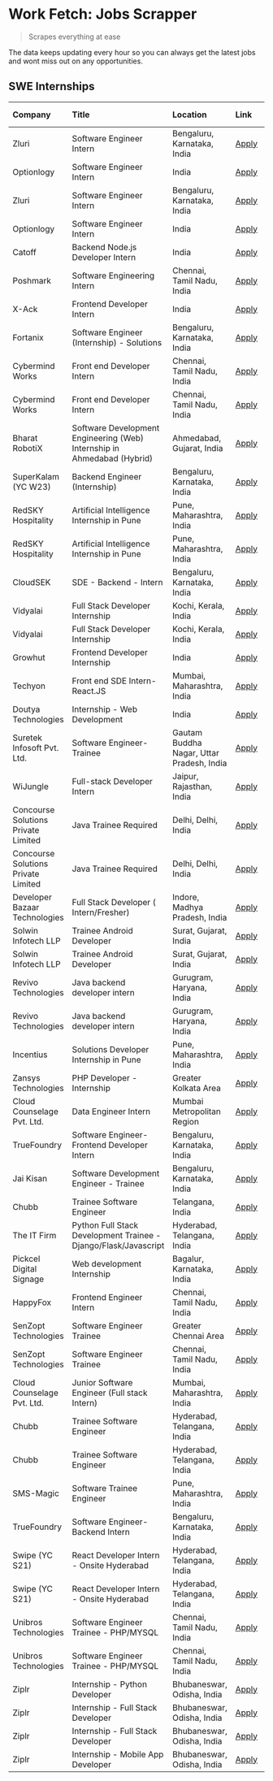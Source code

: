 # Work Fetch: Jobs Scrapper
> Scrapes everything at ease

The data keeps updating every hour so you can always get the latest jobs and wont miss out on any opportunities.

## SWE Internships
<!--START_SECTION:workfetch-->
| Company                             | Title                                                                   | Location                                  | Link                                                                                                                                                                                                                                                                                      | Date Posted   |
|:------------------------------------|:------------------------------------------------------------------------|:------------------------------------------|:------------------------------------------------------------------------------------------------------------------------------------------------------------------------------------------------------------------------------------------------------------------------------------------|:--------------|
| Zluri                               | Software Engineer Intern                                                | Bengaluru, Karnataka, India               | [Apply](https://in.linkedin.com/jobs/view/software-engineer-intern-at-zluri-3935996498?position=53&pageNum=0&refId=9bgC9Zw6wEehVfWb70bobQ%3D%3D&trackingId=KcV%2B1hzYFzI8Z2pA1Kj1jg%3D%3D&trk=public_jobs_jserp-result_search-card)                                                       | 2024-05-27    |
| Optionlogy                          | Software Engineer Intern                                                | India                                     | [Apply](https://in.linkedin.com/jobs/view/software-engineer-intern-at-optionlogy-3935949453?position=57&pageNum=0&refId=9bgC9Zw6wEehVfWb70bobQ%3D%3D&trackingId=rY8T7OpJHi%2FC14OP02d%2Fig%3D%3D&trk=public_jobs_jserp-result_search-card)                                                | 2024-05-27    |
| Zluri                               | Software Engineer Intern                                                | Bengaluru, Karnataka, India               | [Apply](https://in.linkedin.com/jobs/view/software-engineer-intern-at-zluri-3935996498?position=3&pageNum=5&refId=%2B%2FZOFYs0aEILi%2BmpmpGu4w%3D%3D&trackingId=p%2F4%2FlVbcRD%2B0bPjOzu6MRg%3D%3D&trk=public_jobs_jserp-result_search-card)                                              | 2024-05-27    |
| Optionlogy                          | Software Engineer Intern                                                | India                                     | [Apply](https://in.linkedin.com/jobs/view/software-engineer-intern-at-optionlogy-3935949453?position=7&pageNum=5&refId=%2B%2FZOFYs0aEILi%2BmpmpGu4w%3D%3D&trackingId=qcoxBW9DZKyb%2FfetqX7xiA%3D%3D&trk=public_jobs_jserp-result_search-card)                                             | 2024-05-27    |
| Catoff                              | Backend Node.js Developer Intern                                        | India                                     | [Apply](https://in.linkedin.com/jobs/view/backend-node-js-developer-intern-at-catoff-3924012155?position=2&pageNum=7&refId=lQ8NFS3LGNMBUMUYbGhV9w%3D%3D&trackingId=lP7hsKwLEwqzdzbMiCsgmA%3D%3D&trk=public_jobs_jserp-result_search-card)                                                 | 2024-05-23    |
| Poshmark                            | Software Engineering Intern                                             | Chennai, Tamil Nadu, India                | [Apply](https://in.linkedin.com/jobs/view/software-engineering-intern-at-poshmark-3846946793?position=23&pageNum=0&refId=9bgC9Zw6wEehVfWb70bobQ%3D%3D&trackingId=Z7nYCyOiVyVMPK5W6nDuBw%3D%3D&trk=public_jobs_jserp-result_search-card)                                                   | 2024-05-22    |
| X-Ack                               | Frontend Developer Intern                                               | India                                     | [Apply](https://in.linkedin.com/jobs/view/frontend-developer-intern-at-x-ack-3925983173?position=39&pageNum=0&refId=9bgC9Zw6wEehVfWb70bobQ%3D%3D&trackingId=pUGDjntYm%2F4iPvcXeqhHPw%3D%3D&trk=public_jobs_jserp-result_search-card)                                                      | 2024-05-22    |
| Fortanix                            | Software Engineer (Internship) - Solutions                              | Bengaluru, Karnataka, India               | [Apply](https://in.linkedin.com/jobs/view/software-engineer-internship-solutions-at-fortanix-3930115670?position=3&pageNum=0&refId=9bgC9Zw6wEehVfWb70bobQ%3D%3D&trackingId=CCaNVBad3hKBf0ylIwxo%2FA%3D%3D&trk=public_jobs_jserp-result_search-card)                                       | 2024-05-20    |
| Cybermind Works                     | Front end Developer Intern                                              | Chennai, Tamil Nadu, India                | [Apply](https://in.linkedin.com/jobs/view/front-end-developer-intern-at-cybermind-works-3926293396?position=52&pageNum=0&refId=9bgC9Zw6wEehVfWb70bobQ%3D%3D&trackingId=BGmU0I2YpWcl0o%2FZx4s67A%3D%3D&trk=public_jobs_jserp-result_search-card)                                           | 2024-05-15    |
| Cybermind Works                     | Front end Developer Intern                                              | Chennai, Tamil Nadu, India                | [Apply](https://in.linkedin.com/jobs/view/front-end-developer-intern-at-cybermind-works-3926293396?position=2&pageNum=5&refId=%2B%2FZOFYs0aEILi%2BmpmpGu4w%3D%3D&trackingId=2K%2BEJNU9Nefw9eg8Hjr78Q%3D%3D&trk=public_jobs_jserp-result_search-card)                                      | 2024-05-15    |
| Bharat RobotiX                      | Software Development Engineering (Web) Internship in Ahmedabad (Hybrid) | Ahmedabad, Gujarat, India                 | [Apply](https://in.linkedin.com/jobs/view/software-development-engineering-web-internship-in-ahmedabad-hybrid-at-bharat-robotix-3924897657?position=13&pageNum=0&refId=9bgC9Zw6wEehVfWb70bobQ%3D%3D&trackingId=qFoODx35V607mPf%2FnK78%2FQ%3D%3D&trk=public_jobs_jserp-result_search-card) | 2024-05-13    |
| SuperKalam (YC W23)                 | Backend Engineer (Internship)                                           | Bengaluru, Karnataka, India               | [Apply](https://in.linkedin.com/jobs/view/backend-engineer-internship-at-superkalam-yc-w23-3922671591?position=8&pageNum=0&refId=9bgC9Zw6wEehVfWb70bobQ%3D%3D&trackingId=U%2FwFAXBKEMYaE72Xpjc1Bg%3D%3D&trk=public_jobs_jserp-result_search-card)                                         | 2024-05-11    |
| RedSKY Hospitality                  | Artificial Intelligence Internship in Pune                              | Pune, Maharashtra, India                  | [Apply](https://in.linkedin.com/jobs/view/artificial-intelligence-internship-in-pune-at-redsky-hospitality-3923027279?position=58&pageNum=0&refId=9bgC9Zw6wEehVfWb70bobQ%3D%3D&trackingId=asG7Flpy7vZU6wEFm4JSgQ%3D%3D&trk=public_jobs_jserp-result_search-card)                          | 2024-05-10    |
| RedSKY Hospitality                  | Artificial Intelligence Internship in Pune                              | Pune, Maharashtra, India                  | [Apply](https://in.linkedin.com/jobs/view/artificial-intelligence-internship-in-pune-at-redsky-hospitality-3923027279?position=8&pageNum=5&refId=%2B%2FZOFYs0aEILi%2BmpmpGu4w%3D%3D&trackingId=lu4pckcqXL5o1xhp4FUdfA%3D%3D&trk=public_jobs_jserp-result_search-card)                     | 2024-05-10    |
| CloudSEK                            | SDE - Backend - Intern                                                  | Bengaluru, Karnataka, India               | [Apply](https://in.linkedin.com/jobs/view/sde-backend-intern-at-cloudsek-3920377259?position=6&pageNum=0&refId=9bgC9Zw6wEehVfWb70bobQ%3D%3D&trackingId=ne1o3VKZlvL%2BrAUTokHgBQ%3D%3D&trk=public_jobs_jserp-result_search-card)                                                           | 2024-05-09    |
| Vidyalai                            | Full Stack Developer Internship                                         | Kochi, Kerala, India                      | [Apply](https://in.linkedin.com/jobs/view/full-stack-developer-internship-at-vidyalai-3917285346?position=31&pageNum=0&refId=9bgC9Zw6wEehVfWb70bobQ%3D%3D&trackingId=%2Fjzs%2BusZ34DFTzOruol86Q%3D%3D&trk=public_jobs_jserp-result_search-card)                                           | 2024-05-08    |
| Vidyalai                            | Full Stack Developer Internship                                         | Kochi, Kerala, India                      | [Apply](https://in.linkedin.com/jobs/view/full-stack-developer-internship-at-vidyalai-3917285346?position=6&pageNum=2&refId=1BAyaga6SfHsrZeZdNda%2Bw%3D%3D&trackingId=EKdnWewcsFVxaeUOkNorwQ%3D%3D&trk=public_jobs_jserp-result_search-card)                                              | 2024-05-08    |
| Growhut                             | Frontend Developer Internship                                           | India                                     | [Apply](https://in.linkedin.com/jobs/view/frontend-developer-internship-at-growhut-3916739895?position=11&pageNum=0&refId=9bgC9Zw6wEehVfWb70bobQ%3D%3D&trackingId=exwchKsBureq2uuxgRSXZA%3D%3D&trk=public_jobs_jserp-result_search-card)                                                  | 2024-05-07    |
| Techyon                             | Front end SDE Intern- React.JS                                          | Mumbai, Maharashtra, India                | [Apply](https://in.linkedin.com/jobs/view/front-end-sde-intern-react-js-at-techyon-3917863085?position=47&pageNum=0&refId=9bgC9Zw6wEehVfWb70bobQ%3D%3D&trackingId=VAJ9qGNGAgSzhBOnwERlzg%3D%3D&trk=public_jobs_jserp-result_search-card)                                                  | 2024-05-06    |
| Doutya Technologies                 | Internship - Web Development                                            | India                                     | [Apply](https://in.linkedin.com/jobs/view/internship-web-development-at-doutya-technologies-3915234831?position=45&pageNum=0&refId=9bgC9Zw6wEehVfWb70bobQ%3D%3D&trackingId=zbjFtkLo8ZllmDa4zB0Wlg%3D%3D&trk=public_jobs_jserp-result_search-card)                                         | 2024-05-05    |
| Suretek Infosoft Pvt. Ltd.          | Software Engineer-Trainee                                               | Gautam Buddha Nagar, Uttar Pradesh, India | [Apply](https://in.linkedin.com/jobs/view/software-engineer-trainee-at-suretek-infosoft-pvt-ltd-3916999948?position=17&pageNum=0&refId=9bgC9Zw6wEehVfWb70bobQ%3D%3D&trackingId=WtHh%2FreGdvgCen2uF6iE6A%3D%3D&trk=public_jobs_jserp-result_search-card)                                   | 2024-05-04    |
| WiJungle                            | Full-stack Developer Intern                                             | Jaipur, Rajasthan, India                  | [Apply](https://in.linkedin.com/jobs/view/full-stack-developer-intern-at-wijungle-3912864543?position=36&pageNum=0&refId=9bgC9Zw6wEehVfWb70bobQ%3D%3D&trackingId=IjnYNkGLa3MFU1xWC5px0w%3D%3D&trk=public_jobs_jserp-result_search-card)                                                   | 2024-05-01    |
| Concourse Solutions Private Limited | Java Trainee Required                                                   | Delhi, Delhi, India                       | [Apply](https://in.linkedin.com/jobs/view/java-trainee-required-at-concourse-solutions-private-limited-3912869388?position=54&pageNum=0&refId=9bgC9Zw6wEehVfWb70bobQ%3D%3D&trackingId=iE%2F%2FqVAX8kY%2FofR%2BR%2FMTZg%3D%3D&trk=public_jobs_jserp-result_search-card)                    | 2024-05-01    |
| Concourse Solutions Private Limited | Java Trainee Required                                                   | Delhi, Delhi, India                       | [Apply](https://in.linkedin.com/jobs/view/java-trainee-required-at-concourse-solutions-private-limited-3912869388?position=4&pageNum=5&refId=%2B%2FZOFYs0aEILi%2BmpmpGu4w%3D%3D&trackingId=myuJbOtHTDGii9MFDux8KA%3D%3D&trk=public_jobs_jserp-result_search-card)                         | 2024-05-01    |
| Developer Bazaar Technologies       | Full Stack Developer ( Intern/Fresher)                                  | Indore, Madhya Pradesh, India             | [Apply](https://in.linkedin.com/jobs/view/full-stack-developer-intern-fresher-at-developer-bazaar-technologies-3911563564?position=44&pageNum=0&refId=9bgC9Zw6wEehVfWb70bobQ%3D%3D&trackingId=NE0qtJbQE%2B28ku0EOistOA%3D%3D&trk=public_jobs_jserp-result_search-card)                    | 2024-04-26    |
| Solwin Infotech LLP                 | Trainee Android Developer                                               | Surat, Gujarat, India                     | [Apply](https://in.linkedin.com/jobs/view/trainee-android-developer-at-solwin-infotech-llp-3909398018?position=51&pageNum=0&refId=9bgC9Zw6wEehVfWb70bobQ%3D%3D&trackingId=0CPQx%2F8%2BipkPGJaaV0MVaw%3D%3D&trk=public_jobs_jserp-result_search-card)                                      | 2024-04-26    |
| Solwin Infotech LLP                 | Trainee Android Developer                                               | Surat, Gujarat, India                     | [Apply](https://in.linkedin.com/jobs/view/trainee-android-developer-at-solwin-infotech-llp-3909398018?position=1&pageNum=5&refId=%2B%2FZOFYs0aEILi%2BmpmpGu4w%3D%3D&trackingId=qBPsA62BeDVQVp7dsHTftw%3D%3D&trk=public_jobs_jserp-result_search-card)                                     | 2024-04-26    |
| Revivo Technologies                 | Java backend developer intern                                           | Gurugram, Haryana, India                  | [Apply](https://in.linkedin.com/jobs/view/java-backend-developer-intern-at-revivo-technologies-3906034446?position=26&pageNum=0&refId=9bgC9Zw6wEehVfWb70bobQ%3D%3D&trackingId=Ud3l7Klf0StAL7%2BlwjKJyQ%3D%3D&trk=public_jobs_jserp-result_search-card)                                    | 2024-04-19    |
| Revivo Technologies                 | Java backend developer intern                                           | Gurugram, Haryana, India                  | [Apply](https://in.linkedin.com/jobs/view/java-backend-developer-intern-at-revivo-technologies-3906034446?position=1&pageNum=2&refId=1BAyaga6SfHsrZeZdNda%2Bw%3D%3D&trackingId=soL2D9OrdEyQKt5Q7hEcfg%3D%3D&trk=public_jobs_jserp-result_search-card)                                     | 2024-04-19    |
| Incentius                           | Solutions Developer Internship in Pune                                  | Pune, Maharashtra, India                  | [Apply](https://in.linkedin.com/jobs/view/solutions-developer-internship-in-pune-at-incentius-3904329499?position=14&pageNum=0&refId=9bgC9Zw6wEehVfWb70bobQ%3D%3D&trackingId=UkLm7yA%2BLnXnO2H2wTwylg%3D%3D&trk=public_jobs_jserp-result_search-card)                                     | 2024-04-17    |
| Zansys Technologies                 | PHP Developer - Internship                                              | Greater Kolkata Area                      | [Apply](https://in.linkedin.com/jobs/view/php-developer-internship-at-zansys-technologies-3897753239?position=10&pageNum=7&refId=lQ8NFS3LGNMBUMUYbGhV9w%3D%3D&trackingId=Mv7Wd48qtp8GzZpPK8t9DA%3D%3D&trk=public_jobs_jserp-result_search-card)                                           | 2024-04-15    |
| Cloud Counselage Pvt. Ltd.          | Data Engineer Intern                                                    | Mumbai Metropolitan Region                | [Apply](https://in.linkedin.com/jobs/view/data-engineer-intern-at-cloud-counselage-pvt-ltd-3892875231?position=7&pageNum=7&refId=lQ8NFS3LGNMBUMUYbGhV9w%3D%3D&trackingId=TOV8hhfCmb884y1qYqUIlQ%3D%3D&trk=public_jobs_jserp-result_search-card)                                           | 2024-04-11    |
| TrueFoundry                         | Software Engineer- Frontend Developer Intern                            | Bengaluru, Karnataka, India               | [Apply](https://in.linkedin.com/jobs/view/software-engineer-frontend-developer-intern-at-truefoundry-3887320206?position=12&pageNum=0&refId=9bgC9Zw6wEehVfWb70bobQ%3D%3D&trackingId=qdbFpUi3n663FZqJoKOOfA%3D%3D&trk=public_jobs_jserp-result_search-card)                                | 2024-04-05    |
| Jai Kisan                           | Software Development Engineer - Trainee                                 | Bengaluru, Karnataka, India               | [Apply](https://in.linkedin.com/jobs/view/software-development-engineer-trainee-at-jai-kisan-3913911193?position=15&pageNum=0&refId=9bgC9Zw6wEehVfWb70bobQ%3D%3D&trackingId=bG6yZsR60dcHf2x%2BaaCQoA%3D%3D&trk=public_jobs_jserp-result_search-card)                                      | 2024-04-04    |
| Chubb                               | Trainee Software Engineer                                               | Telangana, India                          | [Apply](https://in.linkedin.com/jobs/view/trainee-software-engineer-at-chubb-3909641440?position=16&pageNum=0&refId=9bgC9Zw6wEehVfWb70bobQ%3D%3D&trackingId=lPcBmap8TuQIljRHXvkeAw%3D%3D&trk=public_jobs_jserp-result_search-card)                                                        | 2024-03-30    |
| The IT Firm                         | Python Full Stack Development Trainee - Django/Flask/Javascript         | Hyderabad, Telangana, India               | [Apply](https://in.linkedin.com/jobs/view/python-full-stack-development-trainee-django-flask-javascript-at-the-it-firm-3864185812?position=1&pageNum=7&refId=lQ8NFS3LGNMBUMUYbGhV9w%3D%3D&trackingId=q2UiKliYL5DDGIQTsNvJRg%3D%3D&trk=public_jobs_jserp-result_search-card)               | 2024-03-22    |
| Pickcel Digital Signage             | Web development Internship                                              | Bagalur, Karnataka, India                 | [Apply](https://in.linkedin.com/jobs/view/web-development-internship-at-pickcel-digital-signage-3849506118?position=43&pageNum=0&refId=9bgC9Zw6wEehVfWb70bobQ%3D%3D&trackingId=XC%2FDlA28XRXad%2B1cQcaJtA%3D%3D&trk=public_jobs_jserp-result_search-card)                                 | 2024-03-08    |
| HappyFox                            | Frontend Engineer Intern                                                | Chennai, Tamil Nadu, India                | [Apply](https://in.linkedin.com/jobs/view/frontend-engineer-intern-at-happyfox-3848357951?position=41&pageNum=0&refId=9bgC9Zw6wEehVfWb70bobQ%3D%3D&trackingId=9yNA1FUyIcSt70eGgIZekA%3D%3D&trk=public_jobs_jserp-result_search-card)                                                      | 2024-03-07    |
| SenZopt Technologies                | Software Engineer Trainee                                               | Greater Chennai Area                      | [Apply](https://in.linkedin.com/jobs/view/software-engineer-trainee-at-senzopt-technologies-3827688781?position=24&pageNum=0&refId=9bgC9Zw6wEehVfWb70bobQ%3D%3D&trackingId=hNc3pwV09wBprsHTAH7Xpw%3D%3D&trk=public_jobs_jserp-result_search-card)                                         | 2024-02-12    |
| SenZopt Technologies                | Software Engineer Trainee                                               | Chennai, Tamil Nadu, India                | [Apply](https://in.linkedin.com/jobs/view/software-engineer-trainee-at-senzopt-technologies-3827686880?position=38&pageNum=0&refId=9bgC9Zw6wEehVfWb70bobQ%3D%3D&trackingId=bnXBcXOEuuV%2B9FIVP8TEkQ%3D%3D&trk=public_jobs_jserp-result_search-card)                                       | 2024-02-12    |
| Cloud Counselage Pvt. Ltd.          | Junior Software Engineer (Full stack Intern)                            | Mumbai, Maharashtra, India                | [Apply](https://in.linkedin.com/jobs/view/junior-software-engineer-full-stack-intern-at-cloud-counselage-pvt-ltd-3803132814?position=20&pageNum=0&refId=9bgC9Zw6wEehVfWb70bobQ%3D%3D&trackingId=p41IZENMORr3%2BzWTsT6gng%3D%3D&trk=public_jobs_jserp-result_search-card)                  | 2024-01-11    |
| Chubb                               | Trainee Software Engineer                                               | Hyderabad, Telangana, India               | [Apply](https://in.linkedin.com/jobs/view/trainee-software-engineer-at-chubb-3811550279?position=55&pageNum=0&refId=9bgC9Zw6wEehVfWb70bobQ%3D%3D&trackingId=R3uMa2POVrcFW71zDgk4pw%3D%3D&trk=public_jobs_jserp-result_search-card)                                                        | 2023-12-28    |
| Chubb                               | Trainee Software Engineer                                               | Hyderabad, Telangana, India               | [Apply](https://in.linkedin.com/jobs/view/trainee-software-engineer-at-chubb-3811550279?position=5&pageNum=5&refId=%2B%2FZOFYs0aEILi%2BmpmpGu4w%3D%3D&trackingId=CgslGSPX5zGsZuEhVAJB8g%3D%3D&trk=public_jobs_jserp-result_search-card)                                                   | 2023-12-28    |
| SMS-Magic                           | Software Trainee Engineer                                               | Pune, Maharashtra, India                  | [Apply](https://in.linkedin.com/jobs/view/software-trainee-engineer-at-sms-magic-3761409781?position=22&pageNum=0&refId=9bgC9Zw6wEehVfWb70bobQ%3D%3D&trackingId=MZrZXa53utUHUXRNtoamwQ%3D%3D&trk=public_jobs_jserp-result_search-card)                                                    | 2023-11-16    |
| TrueFoundry                         | Software Engineer-Backend Intern                                        | Bengaluru, Karnataka, India               | [Apply](https://in.linkedin.com/jobs/view/software-engineer-backend-intern-at-truefoundry-3779508170?position=21&pageNum=0&refId=9bgC9Zw6wEehVfWb70bobQ%3D%3D&trackingId=ljLsCDwTfT71a9QFm9oCag%3D%3D&trk=public_jobs_jserp-result_search-card)                                           | 2023-11-10    |
| Swipe (YC S21)                      | React Developer Intern - Onsite Hyderabad                               | Hyderabad, Telangana, India               | [Apply](https://in.linkedin.com/jobs/view/react-developer-intern-onsite-hyderabad-at-swipe-yc-s21-3737600089?position=29&pageNum=0&refId=9bgC9Zw6wEehVfWb70bobQ%3D%3D&trackingId=qNRVJsVf0bNV0CytkV2TYg%3D%3D&trk=public_jobs_jserp-result_search-card)                                   | 2023-10-13    |
| Swipe (YC S21)                      | React Developer Intern - Onsite Hyderabad                               | Hyderabad, Telangana, India               | [Apply](https://in.linkedin.com/jobs/view/react-developer-intern-onsite-hyderabad-at-swipe-yc-s21-3737600089?position=4&pageNum=2&refId=1BAyaga6SfHsrZeZdNda%2Bw%3D%3D&trackingId=FW4%2FtV0DndSGgTzn%2Bv34Uw%3D%3D&trk=public_jobs_jserp-result_search-card)                              | 2023-10-13    |
| Unibros Technologies                | Software Engineer Trainee - PHP/MYSQL                                   | Chennai, Tamil Nadu, India                | [Apply](https://in.linkedin.com/jobs/view/software-engineer-trainee-php-mysql-at-unibros-technologies-3656599241?position=27&pageNum=0&refId=9bgC9Zw6wEehVfWb70bobQ%3D%3D&trackingId=35KPCCwccxkNqVWq1R7cyg%3D%3D&trk=public_jobs_jserp-result_search-card)                               | 2023-06-12    |
| Unibros Technologies                | Software Engineer Trainee - PHP/MYSQL                                   | Chennai, Tamil Nadu, India                | [Apply](https://in.linkedin.com/jobs/view/software-engineer-trainee-php-mysql-at-unibros-technologies-3656599241?position=2&pageNum=2&refId=1BAyaga6SfHsrZeZdNda%2Bw%3D%3D&trackingId=IX07QdrFcQKoVMh8HwiH%2FQ%3D%3D&trk=public_jobs_jserp-result_search-card)                            | 2023-06-12    |
| Ziplr                               | Internship - Python Developer                                           | Bhubaneswar, Odisha, India                | [Apply](https://in.linkedin.com/jobs/view/internship-python-developer-at-ziplr-3645677592?position=49&pageNum=0&refId=9bgC9Zw6wEehVfWb70bobQ%3D%3D&trackingId=dKdfa2k%2BlzC7VxcZSZMoAQ%3D%3D&trk=public_jobs_jserp-result_search-card)                                                    | 2023-06-02    |
| Ziplr                               | Internship - Full Stack Developer                                       | Bhubaneswar, Odisha, India                | [Apply](https://in.linkedin.com/jobs/view/internship-full-stack-developer-at-ziplr-3645675705?position=56&pageNum=0&refId=9bgC9Zw6wEehVfWb70bobQ%3D%3D&trackingId=9YeJXoxFzF0WFPwX%2BNDvbw%3D%3D&trk=public_jobs_jserp-result_search-card)                                                | 2023-06-02    |
| Ziplr                               | Internship - Full Stack Developer                                       | Bhubaneswar, Odisha, India                | [Apply](https://in.linkedin.com/jobs/view/internship-full-stack-developer-at-ziplr-3645675705?position=6&pageNum=5&refId=%2B%2FZOFYs0aEILi%2BmpmpGu4w%3D%3D&trackingId=PwWxcwEYA2IOLeVLXNH9ng%3D%3D&trk=public_jobs_jserp-result_search-card)                                             | 2023-06-02    |
| Ziplr                               | Internship - Mobile App Developer                                       | Bhubaneswar, Odisha, India                | [Apply](https://in.linkedin.com/jobs/view/internship-mobile-app-developer-at-ziplr-3618474948?position=4&pageNum=7&refId=lQ8NFS3LGNMBUMUYbGhV9w%3D%3D&trackingId=OFg0qxYsGIyv4Xn9QDLlHQ%3D%3D&trk=public_jobs_jserp-result_search-card)                                                   | 2023-05-03    |
<!--END_SECTION:workfetch-->
